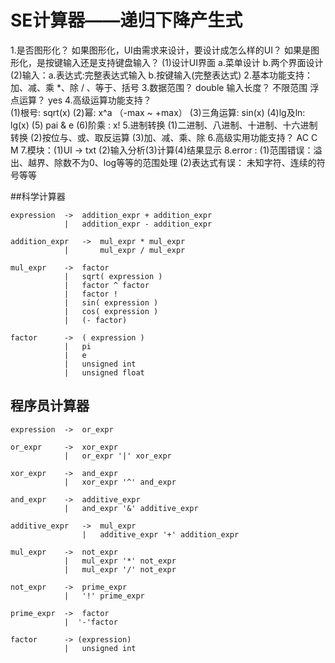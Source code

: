 # SE计算器——递归下降产生式

1.是否图形化？ 如果图形化，UI由需求来设计，要设计成怎么样的UI？ 如果是图形化，是按键输入还是支持键盘输入？
(1)设计UI界面
    a.菜单设计 
    b.两个界面设计
(2)输入：a.表达式:完整表达式输入
            b.按键输入(完整表达式)
2.基本功能支持：加、减、乘 *、除 / 、等于、括号
3.数据范围？ double
输入长度？ 不限范围
浮点运算？ yes
4.高级运算功能支持？  
(1)根号: sqrt(x)
(2)幂:  x^a （-max ~ +max）
(3)三角运算: sin(x)
(4)lg及ln: lg(x)
(5) pai & e
(6)阶乘 : x!
5.进制转换
(1)二进制、八进制、十进制、十六进制 转换
(2)按位与、或、取反运算
(3)加、减、乘、除
6.高级实用功能支持？  AC C M
7.模块：(1)UI  ->  txt (2)输入分析(3)计算(4)结果显示
8.error :
(1)范围错误：溢出、越界、除数不为0、log等等的范围处理
(2)表达式有误： 未知字符、连续的符号等等



##科学计算器

```
expression	->	addition_expr + addition_expr
			|	addition_expr - addition_expr

addition_expr	->	mul_expr * mul_expr
			|		mul_expr / mul_expr

mul_expr	->	factor
			|	sqrt( expression )
			|	factor ^ factor
			|	factor !
			|	sin( expression )
			|	cos( expression )
			|	(- factor)

factor		->	( expression )
			|	pi
			|	e
			|	unsigned int
			|	unsigned float
```



## 程序员计算器

```
expression	->	or_expr

or_expr		->	xor_expr
			|	or_expr '|' xor_expr

xor_expr	->  and_expr
			|	xor_expr '^' and_expr

and_expr	->	additive_expr
			|	and_expr '&' additive_expr

additive_expr	->	mul_expr
				|	additive_expr '+' addition_expr

mul_expr	->	not_expr
			|	mul_expr '*' not_expr
			|	mul_expr '/' not_expr

not_expr	->	prime_expr
			|	'!' prime_expr

prime_expr	->	factor
			|  '-'factor

factor		-> (expression)
			|	unsigned int
```

